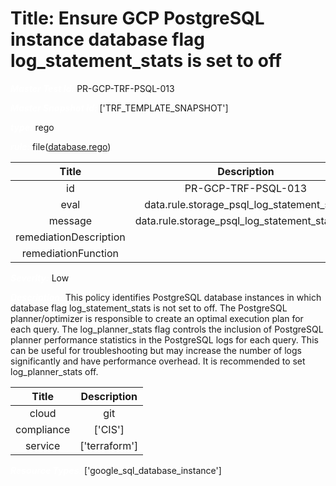 



# Title: Ensure GCP PostgreSQL instance database flag log_statement_stats is set to off


***<font color="white">Master Test Id:</font>*** PR-GCP-TRF-PSQL-013

***<font color="white">Master Snapshot Id:</font>*** ['TRF_TEMPLATE_SNAPSHOT']

***<font color="white">type:</font>*** rego

***<font color="white">rule:</font>*** file([database.rego])  
  
  
  
  

|Title|Description|
| :---: | :---: |
|id|PR-GCP-TRF-PSQL-013|
|eval|data.rule.storage_psql_log_statement_stats|
|message|data.rule.storage_psql_log_statement_stats_err|
|remediationDescription||
|remediationFunction||


***<font color="white">Severity:</font>*** Low

***<font color="white">Description:</font>*** This policy identifies PostgreSQL database instances in which database flag log_statement_stats is not set to off. The PostgreSQL planner/optimizer is responsible to create an optimal execution plan for each query. The log_planner_stats flag controls the inclusion of PostgreSQL planner performance statistics in the PostgreSQL logs for each query. This can be useful for troubleshooting but may increase the number of logs significantly and have performance overhead. It is recommended to set log_planner_stats off.  
  
  

|Title|Description|
| :---: | :---: |
|cloud|git|
|compliance|['CIS']|
|service|['terraform']|


***<font color="white">Resource Types:</font>*** ['google_sql_database_instance']


[database.rego]: https://github.com/prancer-io/prancer-compliance-test/tree/master/google/terraform/database.rego
